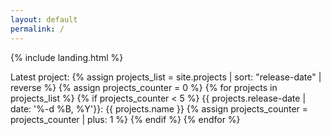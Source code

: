 ```yaml
---
layout: default
permalink: /
---
```


{% include landing.html %}

Latest project:
{% assign projects_list = site.projects | sort: "release-date" | reverse %}
{% assign projects_counter = 0 %} {% for projects in projects_list %} {% if projects_counter < 5 %}
{{ projects.release-date | date: '%-d %B, %Y'}}: {{ projects.name }}
{% assign projects_counter = projects_counter | plus: 1 %} {% endif %} {% endfor %}